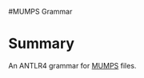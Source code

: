 #MUMPS Grammar

# Summary

An ANTLR4 grammar for [MUMPS](https://en.wikipedia.org/wiki/MUMPS) files.








